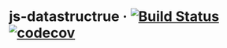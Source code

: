 # js-datastructrue &middot; [![Build Status](https://travis-ci.org/HaifengDu/js-datastructure.svg?branch=master)](https://travis-ci.org/HaifengDu/js-datastructure) [![codecov](https://codecov.io/gh/HaifengDu/js-datastructure/branch/master/graph/badge.svg)](https://codecov.io/gh/HaifengDu/js-datastructure)